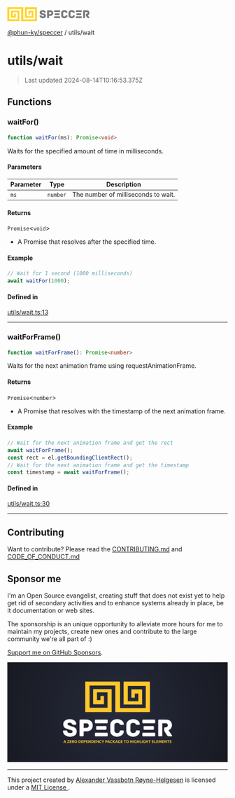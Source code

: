 <img alt="SPECCER logo" src="https://raw.githubusercontent.com/phun-ky/speccer/main/public/logo-speccer-horizontal-colored-package.svg?raw=true" style="max-height:32px;"/>

[@phun-ky/speccer](../README.md) / utils/wait

# utils/wait

> Last updated 2024-08-14T10:16:53.375Z

## Functions

### waitFor()

```ts
function waitFor(ms): Promise<void>
```

Waits for the specified amount of time in milliseconds.

#### Parameters

| Parameter | Type | Description |
| ------ | ------ | ------ |
| `ms` | `number` | The number of milliseconds to wait. |

#### Returns

`Promise`\<`void`\>

- A Promise that resolves after the specified time.

#### Example

```ts
// Wait for 1 second (1000 milliseconds)
await waitFor(1000);
```

#### Defined in

[utils/wait.ts:13](https://github.com/phun-ky/speccer/blob/main/src/utils/wait.ts#L13)

***

### waitForFrame()

```ts
function waitForFrame(): Promise<number>
```

Waits for the next animation frame using requestAnimationFrame.

#### Returns

`Promise`\<`number`\>

- A Promise that resolves with the timestamp of the next animation frame.

#### Example

```ts
// Wait for the next animation frame and get the rect
await waitForFrame();
const rect = el.getBoundingClientRect();
// Wait for the next animation frame and get the timestamp
const timestamp = await waitForFrame();
```

#### Defined in

[utils/wait.ts:30](https://github.com/phun-ky/speccer/blob/main/src/utils/wait.ts#L30)

***

## Contributing

Want to contribute? Please read the [CONTRIBUTING.md](https://github.com/phun-ky/speccer/blob/main/CONTRIBUTING.md) and [CODE_OF_CONDUCT.md](https://github.com/phun-ky/speccer/blob/main/CODE_OF_CONDUCT.md)

## Sponsor me

I'm an Open Source evangelist, creating stuff that does not exist yet to help get rid of secondary activities and to enhance systems already in place, be it documentation or web sites.

The sponsorship is an unique opportunity to alleviate more hours for me to maintain my projects, create new ones and contribute to the large community we're all part of :)

[Support me on GitHub Sponsors](https://github.com/sponsors/phun-ky).

![Speccer banner, with logo and slogan: A zero dependency package to highlight elements](https://github.com/phun-ky/speccer/blob/main/public/speccer-banner.png?raw=true)

***
<p class="ph">
  This project created by
  <a rel="noopener noreferrer" target="_blank" class="ph" href="http://phun-ky.net" property="cc:attributionName">
    Alexander Vassbotn Røyne-Helgesen</a>
  is licensed under a
  <a rel="noopener noreferrer" target="_blank" class="ph" href="https://choosealicense.com/licenses/mit/">
    MIT License </a>.
</p>
